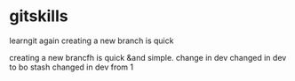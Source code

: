 # gitskills
learngit again
creating a new branch is quick

creating a new brancfh is quick &and simple.
change in dev
changed in dev to bo stash
changed in dev from 1
